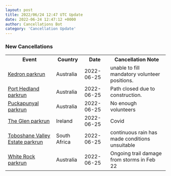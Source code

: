 ```yaml
---
layout: post
title: 2022/06/24 12:47 UTC Update
date: 2022-06-24 12:47:12 +0000
author: Cancellations Bot
category: 'Cancellation Update'
---
```


<h3>New Cancellations</h3>
<div class='hscrollable'>
<table style='width: 100%'>
    <tr>
        <th>Event</th>
        <th>Country</th>
        <th>Date</th>
        <th>Cancellation Note</th>
    </tr>
    <tr>
        <td><a href="https://www.parkrun.com.au/kedron">Kedron parkrun</a></td>
        <td>Australia</td>
        <td>2022-06-25</td>
        <td>unable to fill mandatory volunteer positions.</td>
    </tr>
    <tr>
        <td><a href="https://www.parkrun.com.au/porthedland">Port Hedland parkrun</a></td>
        <td>Australia</td>
        <td>2022-06-25</td>
        <td>Path closed due to construction.</td>
    </tr>
    <tr>
        <td><a href="">Puckapunyal parkrun</a></td>
        <td>Australia</td>
        <td>2022-06-25</td>
        <td>No enough volunteers</td>
    </tr>
    <tr>
        <td><a href="">The Glen parkrun</a></td>
        <td>Ireland</td>
        <td>2022-06-25</td>
        <td>Covid</td>
    </tr>
    <tr>
        <td><a href="https://www.parkrun.co.za/toboshanevalleyestate">Toboshane Valley Estate parkrun</a></td>
        <td>South Africa</td>
        <td>2022-06-25</td>
        <td>continuous rain has made conditions unsuitable</td>
    </tr>
    <tr>
        <td><a href="https://www.parkrun.com.au/whiterock">White Rock parkrun</a></td>
        <td>Australia</td>
        <td>2022-06-25</td>
        <td>Ongoing trail damage from storms in Feb 22</td>
    </tr>
</table>
</div>
